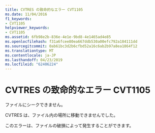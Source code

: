 ```yaml
---
title: CVTRES の致命的なエラー CVT1105
ms.date: 11/04/2016
f1_keywords:
- CVT1105
helpviewer_keywords:
- CVT1105
ms.assetid: 6fb98e2b-836e-4e1e-9bd8-4e1465ad4e85
ms.openlocfilehash: f31a6fcee80ea667ddb530a00efc792a184111dd
ms.sourcegitcommit: 0ab61bc3d2b6cfbd52a16c6ab2b97a8ea1864f12
ms.translationtype: MT
ms.contentlocale: ja-JP
ms.lasthandoff: 04/23/2019
ms.locfileid: "62406224"
---
```

# <a name="cvtres-fatal-error-cvt1105"></a>CVTRES の致命的なエラー CVT1105

ファイルにシークできません。

CVTRES は、ファイル内の場所に移動できませんでした。

このエラーは、ファイルの破損によって発生することができます。